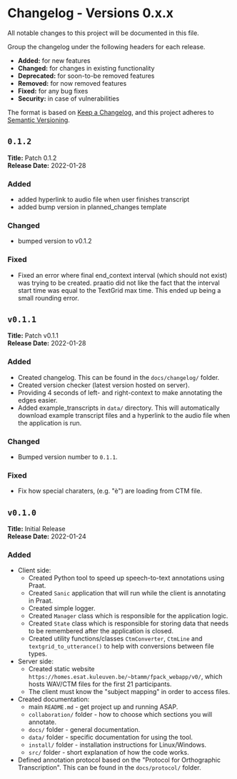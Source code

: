 # Changelog - Versions 0.x.x

All notable changes to this project will be documented in this file.

Group the changelog under the following headers for each release.
- **Added:** for new features
- **Changed:** for changes in existing functionality
- **Deprecated:** for soon-to-be removed features
- **Removed:** for now removed features
- **Fixed:** for any bug fixes
- **Security:** in case of vulnerabilities

The format is based on [Keep a Changelog](https://keepachangelog.com/en/1.0.0/),
and this project adheres to [Semantic Versioning](https://semver.org/spec/v2.0.0.html).


## `0.1.2`

**Title:** Patch 0.1.2 \
**Release Date:** 2022-01-28

### Added
- added hyperlink to audio file when user finishes transcript
- added bump version in planned_changes template

### Changed
- bumped version to v0.1.2

### Fixed
- Fixed an error where final end_context interval (which should not exist) was trying
  to be created. praatio did not like the fact that the interval start time was
  equal to the TextGrid max time. This ended up being a small rounding error.


## `v0.1.1`

**Title:** Patch v0.1.1 \
**Release Date:** 2022-01-28


### Added
- Created changelog. This can be found in the `docs/changelog/` folder.
- Created version checker (latest version hosted on server).
- Providing 4 seconds of left- and right-context to make annotating the edges easier.
- Added example_transcripts in `data/` directory. This will automatically download
  example transcript files and a hyperlink to the audio file when the application is
  run. 

### Changed
- Bumped version number to `0.1.1`.

### Fixed
- Fix how special charaters, (e.g. "è") are loading from CTM file.


## `v0.1.0`

**Title:** Initial Release \
**Release Date:** 2022-01-24

### Added
- Client side:
  - Created Python tool to speed up speech-to-text annotations using Praat.
  - Created `Sanic` application that will run while the client is annotating in
    Praat.
  - Created simple logger.
  - Created `Manager` class which is responsible for the application logic.
  - Created `State` class which is responsible for storing data that needs to be
    remembered after the application is closed.
  - Created utility functions/classes `CtmConverter`, `CtmLine` and
    `textgrid_to_utterance()` to help with conversions between file types.
- Server side:
  - Created static website `https://homes.esat.kuleuven.be/~btamm/fpack_webapp/v0/`,
    which hosts WAV/CTM files for the first 21 participants.
  - The client must know the "subject mapping" in order to access files.
- Created documentation: 
  - main `README.md` - get project up and running ASAP.
  - `collaboration/` folder - how to choose which sections you will annotate.
  - `docs/` folder - general documentation.
  - `data/` folder - specific documentation for using the tool.
  - `install/` folder - installation instructions for Linux/Windows.
  - `src/` folder - short explanation of how the code works.
- Defined annotation protocol based on the "Protocol for Orthographic Transcription".
  This can be found in the `docs/protocol/` folder.
